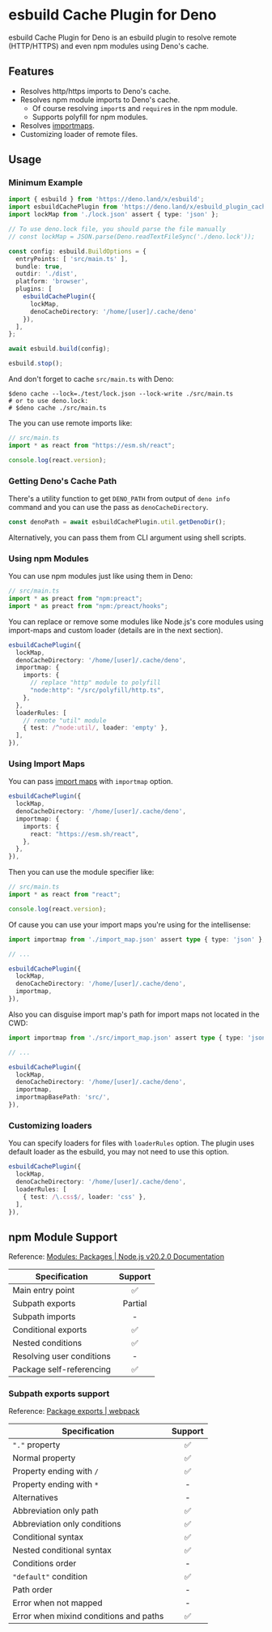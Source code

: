 # esbuild Cache Plugin for Deno

esbuild Cache Plugin for Deno is an esbuild plugin to resolve remote (HTTP/HTTPS) and even npm modules using Deno's cache.

## Features

- Resolves http/https imports to Deno's cache.
- Resolves npm module imports to Deno's cache.
  - Of course resolving `import`s and `require`s in the npm module.
  - Supports polyfill for npm modules.
- Resolves [importmaps](https://developer.mozilla.org/en-US/docs/Web/HTML/Element/script/type/importmap).
- Customizing loader of remote files.

## Usage

### Minimum Example

```typescript
import { esbuild } from 'https://deno.land/x/esbuild';
import esbuildCachePlugin from 'https://deno.land/x/esbuild_plugin_cache_deno';
import lockMap from './lock.json' assert { type: 'json' };

// To use deno.lock file, you should parse the file manually
// const lockMap = JSON.parse(Deno.readTextFileSync('./deno.lock'));

const config: esbuild.BuildOptions = {
  entryPoints: [ 'src/main.ts' ],
  bundle: true,
  outdir: './dist',
  platform: 'browser',
  plugins: [
    esbuildCachePlugin({
      lockMap,
      denoCacheDirectory: '/home/[user]/.cache/deno'
    }),
  ],
};

await esbuild.build(config);

esbuild.stop();
```

And don't forget to cache `src/main.ts` with Deno:

```shell
$deno cache --lock=./test/lock.json --lock-write ./src/main.ts
# or to use deno.lock:
# $deno cache ./src/main.ts
```

The you can use remote imports like:

```typescript
// src/main.ts
import * as react from "https://esm.sh/react";

console.log(react.version);
```

### Getting Deno's Cache Path

There's a utility function to get `DENO_PATH` from output of `deno info` command and you can use the pass as `denoCacheDirectory`.

```typescript
const denoPath = await esbuildCachePlugin.util.getDenoDir();
```

Alternatively, you can pass them from CLI argument using shell scripts.

### Using npm Modules

You can use npm modules just like using them in Deno:

```typescript
// src/main.ts
import * as preact from "npm:preact";
import * as preact from "npm:/preact/hooks";
```

You can replace or remove some modules like Node.js's core modules using import-maps and custom loader (details are in the next section).

```typescript
esbuildCachePlugin({
  lockMap,
  denoCacheDirectory: '/home/[user]/.cache/deno',
  importmap: {
    imports: {
      // replace "http" module to polyfill
      "node:http": "/src/polyfill/http.ts",
    },
  },
  loaderRules: [
    // remote "util" module
    { test: /^node:util/, loader: 'empty' },
  ],
}),
```

### Using Import Maps

You can pass [import maps](https://developer.mozilla.org/en-US/docs/Web/HTML/Element/script/type/importmap) with `importmap` option.

```typescript
esbuildCachePlugin({
  lockMap,
  denoCacheDirectory: '/home/[user]/.cache/deno',
  importmap: {
    imports: {
      react: "https://esm.sh/react",
    },
  },
}),
```

Then you can use the module specifier like:

```typescript
// src/main.ts
import * as react from "react";

console.log(react.version);
```

Of cause you can use your import maps you're using for the intellisense:

```typescript
import importmap from './import_map.json' assert type { type: 'json' };

// ...

esbuildCachePlugin({
  lockMap,
  denoCacheDirectory: '/home/[user]/.cache/deno',
  importmap,
}),
```

Also you can disguise import map's path for import maps not located in the CWD:

```typescript
import importmap from './src/import_map.json' assert type { type: 'json' };

// ...

esbuildCachePlugin({
  lockMap,
  denoCacheDirectory: '/home/[user]/.cache/deno',
  importmap,
  importmapBasePath: 'src/',
}),
```

### Customizing loaders

You can specify loaders for files with `loaderRules` option. The plugin uses default loader as the esbuild, you may not need to use this option.

```typescript
esbuildCachePlugin({
  lockMap,
  denoCacheDirectory: '/home/[user]/.cache/deno',
  loaderRules: [
    { test: /\.css$/, loader: 'css' },
  ],
}),
```

## npm Module Support

Reference: [Modules: Packages | Node.js v20.2.0 Documentation](https://nodejs.org/api/packages.html#exports-sugar)

|       Specification       | Support |
| ------------------------- | :-----: |
| Main entry point          |    ✅    |
| Subpath exports           | Partial |
| Subpath imports           |    -    |
| Conditional exports       |    ✅    |
| Nested conditions         |    ✅    |
| Resolving user conditions |    -    |
| Package self-referencing  |    ✅    |

### Subpath exports support

Reference: [Package exports | webpack](https://webpack.js.org/guides/package-exports/#support)

| Specification | Support |
| --- | :---: |
| `"."` property | ✅ |
| Normal property | ✅ |
| Property ending with `/` | ✅ |
| Property ending with `*` | - |
| Alternatives | - |
| Abbreviation only path | ✅ |
| Abbreviation only conditions | ✅ |
| Conditional syntax | ✅ |
| Nested conditional syntax | ✅ |
| Conditions order | - |
| `"default"` condition | ✅ |
| Path order | - |
| Error when not mapped | - |
| Error when mixind conditions and paths | ✅ |
